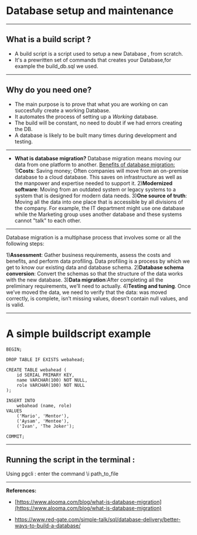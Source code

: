##### <h1>Database setup and maintenance</h1>


---


##   **What is a build script ?**
- A build script is a script used to setup a new Database , from scratch.
- It's a prewritten set of commands that creates your Database,for example the build_db.sql we used.



---


## Why do you need one?


- The main purpose is to prove that what you are working on can succesfully create a working Database.
- It automates the process of setting up a *Working* database.
- The build will be constant, no need to doubt if we had errors creating the DB.
- A database is likely to be built many times during development and testing.


---

-   **What is database migration?**
Database migration means moving our data from one platform to another.
<u>Benefits of database migration:</u>
1)**Costs**: Saving money;
Often companies will move from an on-premise database to a cloud database. This saves on infrastructure as well as the manpower and expertise needed to support it.
2)**Modernized software**:
Moving from an outdated system or legacy systems to a system that is designed for modern data needs.
3)**One source of truth**: Moving all the data into one place that is accessible by all divisions of the company.
For example, the IT department might use one database while the Marketing group uses another database and these systems cannot "talk" to each other.

---


Database migration is a multiphase process that involves some or all the following steps:

1)**Assessment**:
Gather business requirements, assess the costs and benefits, and perform data profiling. Data profiling is a process by which we get to know our existing data and database schema.
2)**Database schema conversion**:
Convert the schemas so that the structure of the data works with the new database.
3)**Data migration**:After completing all the preliminary requirements, we’ll need to actually.
4)**Testing and tuning**. Once we’ve moved the data, we need to verify that the data: was moved correctly, is complete, isn’t missing values, doesn’t contain null values, and is valid.









___

# A simple buildscript example
```
BEGIN;

DROP TABLE IF EXISTS webahead;

CREATE TABLE webahead (
    id SERIAL PRIMARY KEY,
    name VARCHAR(100) NOT NULL,
    role VARCHAR(100) NOT NULL
);

INSERT INTO
    webahead (name, role)
VALUES
    ('Mario', 'Mentor'),
    ('Aysam', 'Mentee'),
    ('Ivan', 'The Joker');

COMMIT;
```

---

## Running the script in the terminal : 
  Using pgcli : 
        enter the command \i path_to_file
        
  

___


**References:**
* [https://www.alooma.com/blog/what-is-database-migration](https://www.alooma.com/blog/what-is-database-migration)

* https://www.red-gate.com/simple-talk/sql/database-delivery/better-ways-to-build-a-database/